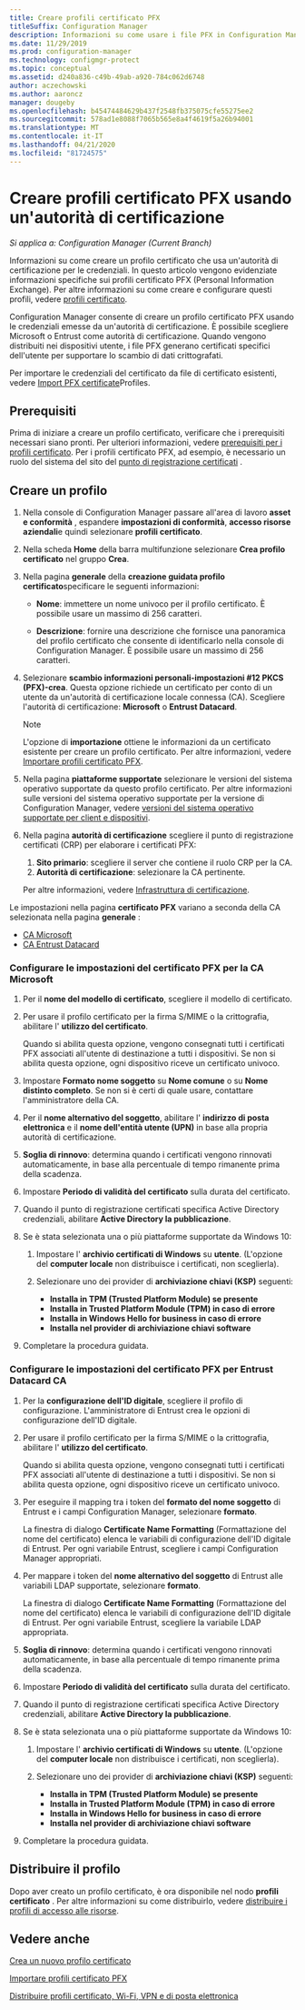 ```yaml
---
title: Creare profili certificato PFX
titleSuffix: Configuration Manager
description: Informazioni su come usare i file PFX in Configuration Manager per generare certificati specifici dell'utente che supportano lo scambio di dati crittografati.
ms.date: 11/29/2019
ms.prod: configuration-manager
ms.technology: configmgr-protect
ms.topic: conceptual
ms.assetid: d240a836-c49b-49ab-a920-784c062d6748
author: aczechowski
ms.author: aaroncz
manager: dougeby
ms.openlocfilehash: b45474484629b437f2548fb375075cfe55275ee2
ms.sourcegitcommit: 578ad1e8088f7065b565e8a4f4619f5a26b94001
ms.translationtype: MT
ms.contentlocale: it-IT
ms.lasthandoff: 04/21/2020
ms.locfileid: "81724575"
---
```

# <a name="create-pfx-certificate-profiles-using-a-certificate-authority"></a>Creare profili certificato PFX usando un'autorità di certificazione

*Si applica a: Configuration Manager (Current Branch)*

Informazioni su come creare un profilo certificato che usa un'autorità di certificazione per le credenziali. In questo articolo vengono evidenziate informazioni specifiche sui profili certificato PFX (Personal Information Exchange). Per altre informazioni su come creare e configurare questi profili, vedere [profili certificato](../../protect/deploy-use/introduction-to-certificate-profiles.md).

Configuration Manager consente di creare un profilo certificato PFX usando le credenziali emesse da un'autorità di certificazione. È possibile scegliere Microsoft o Entrust come autorità di certificazione. Quando vengono distribuiti nei dispositivi utente, i file PFX generano certificati specifici dell'utente per supportare lo scambio di dati crittografati.

Per importare le credenziali del certificato da file di certificato esistenti, vedere [Import PFX certificate](import-pfx-certificate-profiles.md)Profiles.

## <a name="prerequisites"></a>Prerequisiti

Prima di iniziare a creare un profilo certificato, verificare che i prerequisiti necessari siano pronti. Per ulteriori informazioni, vedere [prerequisiti per i profili certificato](../../protect/plan-design/prerequisites-for-certificate-profiles.md). Per i profili certificato PFX, ad esempio, è necessario un ruolo del sistema del sito del [punto di registrazione certificati](../../protect/deploy-use/certificate-infrastructure.md#step-2---install-and-configure-the-certificate-registration-point) .

## <a name="create-a-profile"></a>Creare un profilo  

1. Nella console di Configuration Manager passare all'area di lavoro **asset e conformità** , espandere **impostazioni di conformità**, **accesso risorse aziendali**e quindi selezionare **profili certificato**.

1. Nella scheda **Home** della barra multifunzione selezionare **Crea profilo certificato** nel gruppo **Crea**.

1. Nella pagina **generale** della **creazione guidata profilo certificato**specificare le seguenti informazioni:  

    - **Nome**: immettere un nome univoco per il profilo certificato. È possibile usare un massimo di 256 caratteri.  

    - **Descrizione**: fornire una descrizione che fornisce una panoramica del profilo certificato che consente di identificarlo nella console di Configuration Manager. È possibile usare un massimo di 256 caratteri.  

1. Selezionare **scambio informazioni personali-impostazioni #12 PKCS (PFX)-crea**. Questa opzione richiede un certificato per conto di un utente da un'autorità di certificazione locale connessa (CA). Scegliere l'autorità di certificazione: **Microsoft** o **Entrust Datacard**.

    > [!NOTE]
    > L'opzione di **importazione** ottiene le informazioni da un certificato esistente per creare un profilo certificato. Per altre informazioni, vedere [Importare profili certificato PFX](import-pfx-certificate-profiles.md).

1. Nella pagina **piattaforme supportate** selezionare le versioni del sistema operativo supportate da questo profilo certificato. Per altre informazioni sulle versioni del sistema operativo supportate per la versione di Configuration Manager, vedere [versioni del sistema operativo supportate per client e dispositivi](../../core/plan-design/configs/supported-operating-systems-for-clients-and-devices.md).

1. Nella pagina **autorità di certificazione** scegliere il punto di registrazione certificati (CRP) per elaborare i certificati PFX:

    1. **Sito primario**: scegliere il server che contiene il ruolo CRP per la CA.
    1. **Autorità di certificazione**: selezionare la CA pertinente.

    Per altre informazioni, vedere [Infrastruttura di certificazione](../../protect/deploy-use/certificate-infrastructure.md).

Le impostazioni nella pagina **certificato PFX** variano a seconda della CA selezionata nella pagina **generale** :

- [CA Microsoft](#bkmk_microsoft)
- [CA Entrust Datacard](#bkmk_entrust)

### <a name="configure-pfx-certificate-settings-for-microsoft-ca"></a><a name="bkmk_microsoft"></a>Configurare le impostazioni del **certificato PFX** per la CA Microsoft

1. Per il **nome del modello di certificato**, scegliere il modello di certificato.

1. Per usare il profilo certificato per la firma S/MIME o la crittografia, abilitare l' **utilizzo del certificato**.

    Quando si abilita questa opzione, vengono consegnati tutti i certificati PFX associati all'utente di destinazione a tutti i dispositivi. Se non si abilita questa opzione, ogni dispositivo riceve un certificato univoco.  

1. Impostare **Formato nome soggetto** su **Nome comune** o su **Nome distinto completo**. Se non si è certi di quale usare, contattare l'amministratore della CA.

1. Per il **nome alternativo del soggetto**, abilitare l' **indirizzo di posta elettronica** e il **nome dell'entità utente (UPN)** in base alla propria autorità di certificazione.

1. **Soglia di rinnovo**: determina quando i certificati vengono rinnovati automaticamente, in base alla percentuale di tempo rimanente prima della scadenza.

1. Impostare **Periodo di validità del certificato** sulla durata del certificato.

1. Quando il punto di registrazione certificati specifica Active Directory credenziali, abilitare **Active Directory la pubblicazione**.

1. Se è stata selezionata una o più piattaforme supportate da Windows 10:

    1. Impostare l' **archivio certificati di Windows** su **utente**. (L'opzione del **computer locale** non distribuisce i certificati, non sceglierla).

    1. Selezionare uno dei provider di **archiviazione chiavi (KSP)** seguenti:

        - **Installa in TPM (Trusted Platform Module) se presente**  
        - **Installa in Trusted Platform Module (TPM) in caso di errore**
        - **Installa in Windows Hello for business in caso di errore**
        - **Installa nel provider di archiviazione chiavi software**

1. Completare la procedura guidata.

### <a name="configure-pfx-certificate-settings-for-entrust-datacard-ca"></a><a name="bkmk_entrust"></a>Configurare le impostazioni del **certificato PFX** per Entrust Datacard CA

1. Per la **configurazione dell'ID digitale**, scegliere il profilo di configurazione. L'amministratore di Entrust crea le opzioni di configurazione dell'ID digitale.

1. Per usare il profilo certificato per la firma S/MIME o la crittografia, abilitare l' **utilizzo del certificato**.

    Quando si abilita questa opzione, vengono consegnati tutti i certificati PFX associati all'utente di destinazione a tutti i dispositivi. Se non si abilita questa opzione, ogni dispositivo riceve un certificato univoco.  

1. Per eseguire il mapping tra i token del **formato del nome soggetto** di Entrust e i campi Configuration Manager, selezionare **formato**.

    La finestra di dialogo **Certificate Name Formatting** (Formattazione del nome del certificato) elenca le variabili di configurazione dell'ID digitale di Entrust. Per ogni variabile Entrust, scegliere i campi Configuration Manager appropriati.

1. Per mappare i token del **nome alternativo del soggetto** di Entrust alle variabili LDAP supportate, selezionare **formato**.

    La finestra di dialogo **Certificate Name Formatting** (Formattazione del nome del certificato) elenca le variabili di configurazione dell'ID digitale di Entrust. Per ogni variabile Entrust, scegliere la variabile LDAP appropriata.

1. **Soglia di rinnovo**: determina quando i certificati vengono rinnovati automaticamente, in base alla percentuale di tempo rimanente prima della scadenza.

1. Impostare **Periodo di validità del certificato** sulla durata del certificato.

1. Quando il punto di registrazione certificati specifica Active Directory credenziali, abilitare **Active Directory la pubblicazione**.

1. Se è stata selezionata una o più piattaforme supportate da Windows 10:

    1. Impostare l' **archivio certificati di Windows** su **utente**. (L'opzione del **computer locale** non distribuisce i certificati, non sceglierla).

    1. Selezionare uno dei provider di **archiviazione chiavi (KSP)** seguenti:

        - **Installa in TPM (Trusted Platform Module) se presente**  
        - **Installa in Trusted Platform Module (TPM) in caso di errore**
        - **Installa in Windows Hello for business in caso di errore**
        - **Installa nel provider di archiviazione chiavi software**

1. Completare la procedura guidata.

## <a name="deploy-the-profile"></a>Distribuire il profilo

Dopo aver creato un profilo certificato, è ora disponibile nel nodo **profili certificato** . Per altre informazioni su come distribuirlo, vedere [distribuire i profili di accesso alle risorse](../../protect/deploy-use/deploy-wifi-vpn-email-cert-profiles.md).

## <a name="see-also"></a>Vedere anche

[Crea un nuovo profilo certificato](../../protect/deploy-use/create-certificate-profiles.md)

[Importare profili certificato PFX](import-pfx-certificate-profiles.md)

[Distribuire profili certificato, Wi-Fi, VPN e di posta elettronica](../../protect/deploy-use/deploy-wifi-vpn-email-cert-profiles.md)
